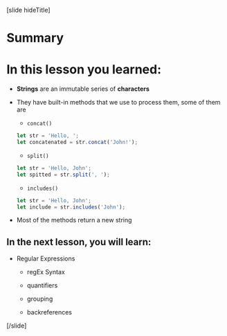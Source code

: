 [slide hideTitle]

# Summary

# In this lesson you learned:

-  **Strings** are an immutable series of **characters**

-  They have built-in methods that we use to process them, some of them are

   -  `concat()`

   ```js
   let str = 'Hello, ';
   let concatenated = str.concat('John!');
   ```

   -  `split()`

   ```js
   let str = 'Hello, John';
   let spitted = str.split(', ');
   ```

   -  `includes()`

   ```js
   let str = 'Hello, John';
   let include = str.includes('John');
   ```

-  Most of the methods return a new string

## In the next lesson, you will learn:

-  Regular Expressions

   -  regEx Syntax

   -  quantifiers

   -  grouping

   -  backreferences

[/slide]

